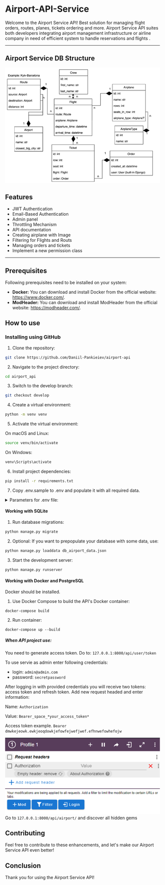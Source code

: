# Airport-API-Service 

Welcome to the Airport Service API! Best solution for managing flight orders, routes, planes, tickets ordering and more. Airport Service API suites both developers integrating airport management infrastructure or airline company in need of efficient system to handle reservations and flights .

___

## Airport Service DB Structure
![db_structure.png](readme%2Fdb_structure.png)
## Features
* JWT Authentication
* Email-Based Authentication
* Admin panel
* Throttling Mechanism
* API documentation
* Creating airplane with Image
* Filtering for Flights and Routs
* Managing orders and tickets
* Implement a new permission class 
___

## Prerequisites
Following prerequisites need to be installed on your system:

- **Docker:** You can download and install Docker from the official website: https://www.docker.com/.
- **ModHeader:** You can download and install ModHeader from the official website: https://modheader.com/.


## How to use

### Installing using GitHub

1. Clone the repository:
```bash
git clone https://github.com/Daniil-Pankieiev/airport-api
```
2. Navigate to the project directory:
```bash
cd airport_api
```
3. Switch to the develop branch:
```bash
git checkout develop
```
4. Create a virtual environment:
```bash
python -m venv venv
```
5. Activate the virtual environment:

On macOS and Linux:
```bash
source venv/bin/activate
```
On Windows:
```bash
venv\Scripts\activate
```
6. Install project dependencies:
```bash
pip install -r requirements.txt
```
7. Copy .env.sample to .env and populate it with all required data.
<details>
<summary>Parameters for .env file:</summary>

- **POSTGRES_DB**: `Name of your DB`
- **POSTGRES_USER**: `Name of your user for DB`
- **POSTGRES_PASSWORD**: `Your password in DB`
- **POSTGRES_HOST** `Host of your DB`
</details>

#### Working with SQLite
1. Run database migrations:
```bash
python manage.py migrate
```
2. Optional: If you want to prepopulate your database with some data, use:
```bash
python manage.py loaddata db_airport_data.json
```
3. Start the development server:
```bash
python manage.py runserver
```

#### Working with Docker and PostgreSQL
Docker should be installed.

1. Use Docker Compose to build the API's Docker container:
``` 
docker-compose build
```

2. Run container:
```
docker-compose up --build
```

##### When API project use:

You need to generate access token. Do to: ``127.0.0.1:8000/api/user/token``

To use servie as admin enter following credentials:
- login: ``admin@admin.com``
- password: ``secretpassword``


After logging in with provided credentials you will receive two tokens: access token and refresh token.
Add new request headed and enter information:

Name: ``Authorization``

Value: ``Bearer_space_*your_access_token*`` 

Access token example. ``Bearer dmwkejeowk.ewkjeoqdowkjefowfejwefjwef.efhnwefowhefojw``

![ModHeader.png](readme%2FModHeader.png)
Go to ``127.0.0.1:8000/api/airport/`` and discover all hidden gems

## Contributing
Feel free to contribute to these enhancements, and let's make our Airport Service API even better!
## Conclusion

Thank you for using the Airport Service API! 
